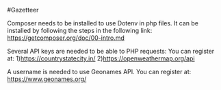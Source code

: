 #Gazetteer

Composer needs to be installed to use Dotenv in php files.
It can be installed by following the steps in the following link:
https://getcomposer.org/doc/00-intro.md

Several API keys are needed to be able to PHP requests: You can register at:
1)https://countrystatecity.in/
2)https://openweathermap.org/api

A username is needed to use Geonames API. You can register at:
https://www.geonames.org/

